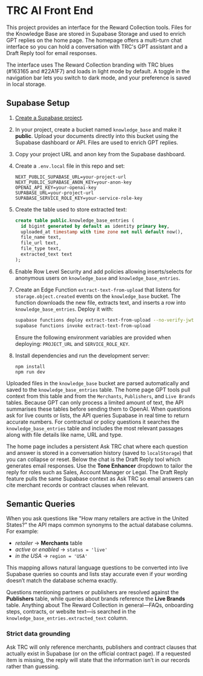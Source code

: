 # TRC AI Front End

This project provides an interface for the Reward Collection tools. Files for the Knowledge Base are stored in Supabase Storage and used to enrich GPT replies on the home page. The homepage offers a multi-turn chat interface so you can hold a conversation with TRC's GPT assistant and a Draft Reply tool for email responses.

The interface uses The Reward Collection branding with TRC blues (#163165 and #22A1F7) and loads in light mode by default. A toggle in the navigation bar lets you switch to dark mode, and your preference is saved in local storage.

## Supabase Setup

1. [Create a Supabase project](https://supabase.com/).
2. In your project, create a bucket named `knowledge_base` and make it
   **public**. Upload your documents directly into this bucket using the
   Supabase dashboard or API. Files are used to enrich GPT replies.
3. Copy your project URL and anon key from the Supabase dashboard.
4. Create a `.env.local` file in this repo and set:
   ```
   NEXT_PUBLIC_SUPABASE_URL=your-project-url
   NEXT_PUBLIC_SUPABASE_ANON_KEY=your-anon-key
   OPENAI_API_KEY=your-openai-key
   SUPABASE_URL=your-project-url
   SUPABASE_SERVICE_ROLE_KEY=your-service-role-key
   ```
5. Create the table used to store extracted text:
   ```sql
   create table public.knowledge_base_entries (
     id bigint generated by default as identity primary key,
     uploaded_at timestamp with time zone not null default now(),
     file_name text,
     file_url text,
     file_type text,
     extracted_text text
   );
   ```
6. Enable Row Level Security and add policies allowing inserts/selects for anonymous users on `knowledge_base` and `knowledge_base_entries`.

7. Create an Edge Function `extract-text-from-upload` that listens for `storage.object.created` events on the `knowledge_base` bucket. The function downloads the new file, extracts text, and inserts a row into `knowledge_base_entries`. Deploy it with:
   ```bash
   supabase functions deploy extract-text-from-upload --no-verify-jwt
   supabase functions invoke extract-text-from-upload
   ```
   Ensure the following environment variables are provided when deploying:
   `PROJECT_URL` and `SERVICE_ROLE_KEY`.

8. Install dependencies and run the development server:
   ```
   npm install
   npm run dev
   ```

Uploaded files in the `knowledge_base` bucket are parsed automatically and saved
to the `knowledge_base_entries` table. The home page GPT tools pull context from
this table and from the `Merchants`, `Publishers`, and `Live Brands` tables. Because GPT can
only process a limited amount of text, the API summarises these tables before
sending them to OpenAI. When questions ask for live counts or lists, the API
queries Supabase in real time to return accurate numbers. For contractual or
policy questions it searches the `knowledge_base_entries` table and includes the
most relevant passages along with file details like name, URL and type.

The home page includes a persistent Ask TRC chat where each question and answer is stored in a conversation history (saved to `localStorage`) that you can collapse or reset. Below the chat is the Draft Reply tool which generates email responses. Use the **Tone Enhancer** dropdown to tailor the reply for roles such as Sales, Account Manager or Legal.
The Draft Reply feature pulls the same Supabase context as Ask TRC so email answers can cite merchant records or contract clauses when relevant.

## Semantic Queries

When you ask questions like "How many retailers are active in the United States?" the API
maps common synonyms to the actual database columns. For example:

- *retailer* → **Merchants** table
- *active* or *enabled* → `status = 'live'`
- *in the USA* → `region = 'USA'`

This mapping allows natural language questions to be converted into live Supabase
queries so counts and lists stay accurate even if your wording doesn’t match the
database schema exactly.

Questions mentioning partners or publishers are resolved against the **Publishers** table, while queries about brands reference the **Live Brands** table. Anything about The Reward Collection in general—FAQs, onboarding steps, contracts, or website text—is searched in the `knowledge_base_entries.extracted_text` column.

### Strict data grounding

Ask TRC will only reference merchants, publishers and contract clauses that actually exist in Supabase (or on the official contract page). If a requested item is missing, the reply will state that the information isn’t in our records rather than guessing.

